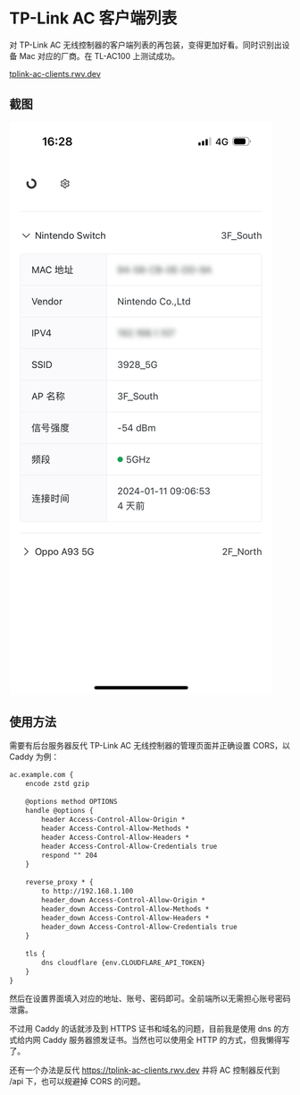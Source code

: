 # TP-Link AC 客户端列表

对 TP-Link AC 无线控制器的客户端列表的再包装，变得更加好看。同时识别出设备 Mac 对应的厂商。在 TL-AC100 上测试成功。

[tplink-ac-clients.rwv.dev](https://tplink-ac-clients.rwv.dev)

## 截图

![截图](https://raw.githubusercontent.com/rwv/tplink-ac-clients/main/screenshot.png)

## 使用方法

需要有后台服务器反代 TP-Link AC 无线控制器的管理页面并正确设置 CORS，以 Caddy 为例：

```
ac.example.com {
    encode zstd gzip

    @options method OPTIONS
    handle @options {
        header Access-Control-Allow-Origin *
        header Access-Control-Allow-Methods *
        header Access-Control-Allow-Headers *
        header Access-Control-Allow-Credentials true
        respond "" 204
    }

    reverse_proxy * {
        to http://192.168.1.100
        header_down Access-Control-Allow-Origin *
        header_down Access-Control-Allow-Methods *
        header_down Access-Control-Allow-Headers *
        header_down Access-Control-Allow-Credentials true
    }

    tls {
        dns cloudflare {env.CLOUDFLARE_API_TOKEN}
    }
}
```

然后在设置界面填入对应的地址、账号、密码即可。全前端所以无需担心账号密码泄露。

不过用 Caddy 的话就涉及到 HTTPS 证书和域名的问题，目前我是使用 dns 的方式给内网 Caddy 服务器颁发证书。当然也可以使用全 HTTP 的方式，但我懒得写了。

还有一个办法是反代 https://tplink-ac-clients.rwv.dev 并将 AC 控制器反代到 /api 下，也可以规避掉 CORS 的问题。

